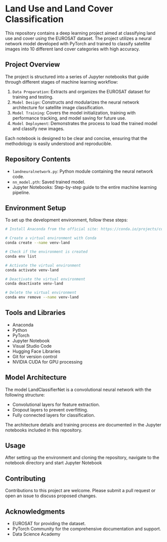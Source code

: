# Land Use and Land Cover Classification

This repository contains a deep learning project aimed at classifying land use and cover using the EUROSAT dataset. The project utilizes a neural network model developed with PyTorch and trained to classify satellite images into 10 different land cover categories with high accuracy.

## Project Overview

The project is structured into a series of Jupyter notebooks that guide through different stages of machine learning workflow:

1. `Data Preparation`: Extracts and organizes the EUROSAT dataset for training and testing.
2. `Model Design`: Constructs and modularizes the neural network architecture for satellite image classification.
3. `Model Training`: Covers the model initialization, training with performance tracking, and model saving for future use.
4. `Model Deployment`: Demonstrates the process to load the trained model and classify new images.

Each notebook is designed to be clear and concise, ensuring that the methodology is easily understood and reproducible.

## Repository Contents

- `landneuralnetwork.py`: Python module containing the neural network code.
- `nn_model.pth`: Saved trained model.
- Jupyter Notebooks: Step-by-step guide to the entire machine learning pipeline.

## Environment Setup

To set up the development environment, follow these steps:

```bash
# Install Anaconda from the official site: https://conda.io/projects/conda/en/latest/index.html

# Create a virtual environment with Conda
conda create --name venv-land

# Check if the environment is created
conda env list

# Activate the virtual environment
conda activate venv-land

# Deactivate the virtual environment
conda deactivate venv-land

# Delete the virtual environment
conda env remove --name venv-land
```

## Tools and Libraries
- Anaconda
- Python
- PyTorch
- Jupyter Notebook
- Visual Studio Code
- Hugging Face Libraries
- Git for version control
- NVIDIA CUDA for GPU processing

## Model Architecture
The model LandClassifierNet is a convolutional neural network with the following structure:

- Convolutional layers for feature extraction.
- Dropout layers to prevent overfitting.
- Fully connected layers for classification.

The architecture details and training process are documented in the Jupyter notebooks included in this repository.

## Usage
After setting up the environment and cloning the repository, navigate to the notebook directory and start Jupyter Notebook

## Contributing
Contributions to this project are welcome. Please submit a pull request or open an issue to discuss proposed changes.

## Acknowledgments
- EUROSAT for providing the dataset.
- PyTorch Community for the comprehensive documentation and support.
- Data Science Academy
